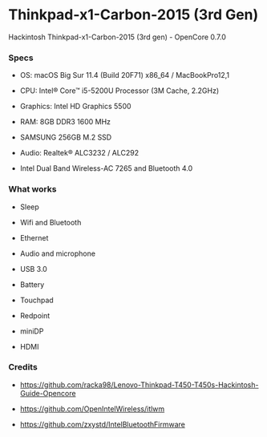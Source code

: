 # Thinkpad-x1-Carbon-2015 (3rd Gen)
Hackintosh Thinkpad-x1-Carbon-2015 (3rd gen) - OpenCore 0.7.0

### Specs
+ OS: macOS Big Sur 11.4 (Build 20F71) x86_64 / MacBookPro12,1

+ CPU: Intel® Core™ i5-5200U Processor (3M Cache, 2.2GHz)

+ Graphics: Intel HD Graphics 5500

+ RAM: 8GB DDR3 1600 MHz

+ SAMSUNG 256GB M.2 SSD

+ Audio: Realtek® ALC3232 / ALC292

+ Intel Dual Band Wireless-AC 7265 and Bluetooth 4.0

### What works

+ Sleep

+ Wifi and Bluetooth

+ Ethernet

+ Audio and microphone

+ USB 3.0

+ Battery

+ Touchpad

+ Redpoint

+ miniDP

+ HDMI

### Credits

+ https://github.com/racka98/Lenovo-Thinkpad-T450-T450s-Hackintosh-Guide-Opencore

+ https://github.com/OpenIntelWireless/itlwm

+ https://github.com/zxystd/IntelBluetoothFirmware
